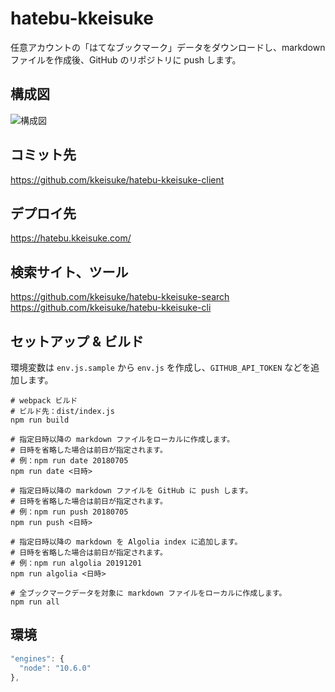 # hatebu-kkeisuke

任意アカウントの「はてなブックマーク」データをダウンロードし、markdown ファイルを作成後、GitHub のリポジトリに push します。

## 構成図

![構成図](https://plantuml-server.kkeisuke.app/svg/ZLD1QnGn6BtdLtpWeNfOVy0Sf4kHRa6aKF0ozP3ToSwacqcMJ4BrEX6iNXJ5xS52HVOcqeBrrjeV4tVrP_WbCnr7yU2SNl9UtlVbVPdDob1jR2a8sQXcNCwffYMKIgf9eLN9m6ZB-bHLq4mTSfd3b8hg3sfC9xDSAokpBIMKXbltuqT8Ec9QpIpiJGgMMS7qOw0LL3ShaXRKC4bXkBiJcMP9qcrkHdOSjt9kI3eKkHASnWtQOBBHgc0udrStqe19wjt2ky--Fe_ROw5oagwN9pykFlhwgw-NtXqrZN33EiOzy-xIkq-HcGYE1SmXDwPjkiM4TDt3GFEyC8DxRTi9x4lldWUN-dhrQh7wTaoaCWm4cnfGqzwz0HwgZDqzg12LLCymM0dVhqxMHwy9anc4O_r2WSSwxTKJu39ZJ_Rbp-khrSiF_n1Y4abdZ5tLNxmxzSxXnN7SoC8WDDKeGsO9z3NUlGkWFelQm7VERGm9hDzVh1VdlduJWWkHNWRpQDrAG-xe6n8vZkDODd6CbJ6g3874oM0Mp0W-VOfeP7E59zxY6BnxyJiA4YO50pllXu2Fvc_3ED2-uTxk46u_iWos7kpSwVdXVF_3Bhm224UXUnsutbOzeqs4-1Fz0W00.svg)

## コミット先

https://github.com/kkeisuke/hatebu-kkeisuke-client

## デプロイ先

https://hatebu.kkeisuke.com/

## 検索サイト、ツール

https://github.com/kkeisuke/hatebu-kkeisuke-search  
https://github.com/kkeisuke/hatebu-kkeisuke-cli

## セットアップ & ビルド

環境変数は `env.js.sample` から `env.js` を作成し、`GITHUB_API_TOKEN` などを追加します。

```shell
# webpack ビルド
# ビルド先：dist/index.js
npm run build

# 指定日時以降の markdown ファイルをローカルに作成します。
# 日時を省略した場合は前日が指定されます。
# 例：npm run date 20180705
npm run date <日時>

# 指定日時以降の markdown ファイルを GitHub に push します。
# 日時を省略した場合は前日が指定されます。
# 例：npm run push 20180705
npm run push <日時>

# 指定日時以降の markdown を Algolia index に追加します。
# 日時を省略した場合は前日が指定されます。
# 例：npm run algolia 20191201
npm run algolia <日時>

# 全ブックマークデータを対象に markdown ファイルをローカルに作成します。
npm run all
```

## 環境

```js
"engines": {
  "node": "10.6.0"
},
```
